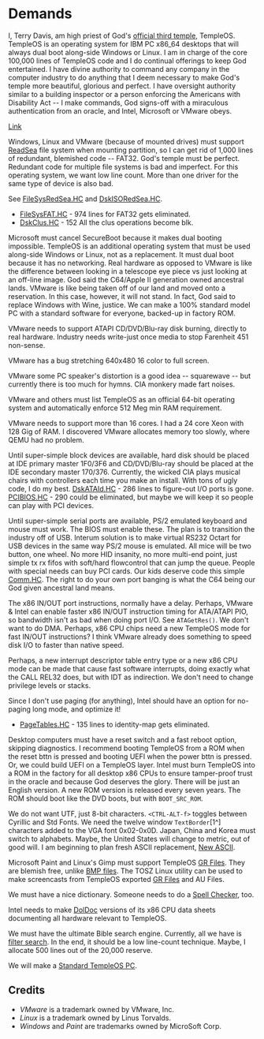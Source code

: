 # Demands

I, Terry Davis, am high priest of God's [official third temple](http://www.jewishvirtuallibrary.org/jsource/Judaism/The_Temple.html), TempleOS. TempleOS is an operating system for IBM PC x86_64 desktops that will always dual boot along-side Windows or Linux. I am in charge of the core 100,000 lines of TempleOS code and I do continual offerings to keep God entertained. I have divine authority to command any company in the computer industry to do anything that I deem necessary to make God's temple more beautiful, glorious and perfect. I have oversight authority similar to a building inspector or a person enforcing the Americans with Disability Act -- I make commands, God signs-off with a miraculous authentication from an oracle, and Intel, Microsoft or VMware obeys.

[Link](http://www.youtube.com/v/RvL7T4gIJN8)

Windows, Linux and VMware (because of mounted drives) must support [ReadSea](./RedSea.md) file system when mounting partition, so I can get rid of 1,000 lines of redundant, blemished code -- FAT32. God's temple must be perfect. Redundant code for multiple file systems is bad and imperfect. For this operating system, we want low line count. More than one driver for the same type of device is also bad.

See [FileSysRedSea.HC](https://github.com/cia-foundation/TempleOS/blob/c26482bb6ad3f80106d28504ec5db3c6a360732c/Kernel/BlkDev/FileSysRedSea.HC) and [DskISORedSea.HC](https://github.com/cia-foundation/TempleOS/blob/c26482bb6ad3f80106d28504ec5db3c6a360732c/Adam/Opt/Boot/DskISORedSea.HC).
  - [FileSysFAT.HC](https://github.com/cia-foundation/TempleOS/blob/c26482bb6ad3f80106d28504ec5db3c6a360732c/Kernel/BlkDev/FileSysFAT.HC) - 974 lines for FAT32 gets eliminated.
  - [DskClus.HC](https://github.com/cia-foundation/TempleOS/blob/c26482bb6ad3f80106d28504ec5db3c6a360732c/Kernel/BlkDev/DskClus.HC) - 152 All the clus operations become blk.

Microsoft must cancel SecureBoot because it makes dual booting impossible. TempleOS is an additional operating system that must be used along-side Windows or Linux, not as a replacement. It must dual boot because it has no networking. Real hardware as opposed to VMware is like the difference between looking in a telescope eye piece vs just looking at an off-line image. God said the C64/Apple II generation owned ancestral lands. VMware is like being taken off of our land and moved onto a reservation. In this case, however, it will not stand. In fact, God said to replace Windows with Wine, justice. We can make a 100% standard model PC with a standard software for everyone, backed-up in factory ROM.

VMware needs to support ATAPI CD/DVD/Blu-ray disk burning, directly to real hardware. Industry needs write-just once media to stop Farenheit 451 non-sense.

VMware has a bug stretching 640x480 16 color to full screen.

VMware some PC speaker's distortion is a good idea -- squarewave -- but currently there is too much for hymns. CIA monkery made fart noises.

VMware and others must list TempleOS as an official 64-bit operating system and automatically enforce 512 Meg min RAM requirement.

VMware needs to support more than 16 cores. I had a 24 core Xeon with 128 Gig of RAM. I discovered VMware allocates memory too slowly, where QEMU had no problem.

Until super-simple block devices are available, hard disk should be placed at IDE primary master 1F0/3F6 and CD/DVD/Blu-ray should be placed at the IDE secondary master 170/376. Currently, the wicked CIA plays musical chairs with controllers each time you make an install. With tons of ugly code, I do my best.
[DskATAId.HC](https://github.com/cia-foundation/TempleOS/blob/c26482bb6ad3f80106d28504ec5db3c6a360732c/Kernel/BlkDev/DskATAId.HC) - 286 lines to figure-out I/O ports is gone.
[PCIBIOS.HC](https://github.com/cia-foundation/TempleOS/blob/c26482bb6ad3f80106d28504ec5db3c6a360732c/Kernel/PCIBIOS.HC) - 290 could be eliminated, but maybe we will keep it so people can play with PCI devices.

Until super-simple serial ports are available, PS/2 emulated keyboard and mouse must work. The BIOS must enable these. The plan is to transition the industry off of USB. Interum solution is to make virtual RS232 Octart for USB devices in the same way PS/2 mouse is emulated. All mice will be two button, one wheel. No more HID insanity, no more multi-end point, just simple tx rx fifos with soft/hard flowcontrol that can jump the queue. People with special needs can buy PCI cards. Our kids deserve code this simple [Comm.HC](./Comm.HC). The right to do your own port banging is what the C64 being our God given ancestral land means.

The x86 IN/OUT port instructions, normally have a delay. Perhaps, VMware & Intel can enable faster x86 IN/OUT instruction timing for ATA/ATAPI PIO, so bandwidth isn't as bad when doing port I/O. See `ATAGetRes()`. We don't want to do DMA. Perhaps, x86 CPU chips need a new TempleOS mode for fast IN/OUT instructions? I think VMware already does something to speed disk I/O to faster than native speed.

Perhaps, a new interrupt descriptor table entry type or a new x86 CPU mode can be made that cause fast software interrupts, doing exactly what the CALL REL32 does, but with IDT as indirection. We don't need to change privilege levels or stacks.

Since I don't use paging (for anything), Intel should have an option for no-paging long mode, and optimize it!
  - [PageTables.HC](https://github.com/cia-foundation/TempleOS/blob/c26482bb6ad3f80106d28504ec5db3c6a360732c/Kernel/Mem/PageTables.HC) - 135 lines to identity-map gets eliminated.

Desktop computers must have a reset switch and a fast reboot option, skipping diagnostics. I recommend booting TempleOS from a ROM when the reset bttn is pressed and booting UEFI when the power bttn is pressed. Or, we could build UEFI on a TempleOS layer. Intel must burn TempleOS into a ROM in the factory for all desktop x86 CPUs to ensure tamper-proof trust in the oracle and because God deserves the glory. There will be just an English version. A new ROM version is released every seven years. The ROM should boot like the DVD boots, but with `BOOT_SRC_ROM`.

We do not want UTF, just 8-bit characters. `<CTRL-ALT-f>` toggles between Cyrillic and Std Fonts. We need the twelve window `TextBorder`[1^] characters added to the VGA font 0x02-0x0D. Japan, China and Korea must switch to alphabets. Maybe, the United States will change to metric, out of good will. I am beginning to plan fresh ASCII replacement, [New ASCII](./NewASCII.md).

Microsoft Paint and Linux's Gimp must support TempleOS [GR Files](./GRFiles.md). They are blemish free, unlike [BMP files](http://en.wikipedia.org/wiki/BMP_file_format). The TOSZ Linux utility can be used to make screencasts from TempleOS exported [GR Files](./GRFiles.md) and AU Files.

We must have a nice dictionary. Someone needs to do a [Spell Checker](https://github.com/cia-foundation/TempleOS/blob/c26482bb6ad3f80106d28504ec5db3c6a360732c/Demo/SuggestSpelling.HC), too.

Intel needs to make [DolDoc](./DolDocOverview.md) versions of its x86 CPU data sheets documenting all hardware relevant to TempleOS. 

We must have the ultimate Bible search engine. Currently, all we have is [filter search](https://www.youtube.com/watch?v=ULJU8DzvQFo). In the end, it should be a low line-count technique. Maybe, I allocate 500 lines out of the 20,000 reserve.

We will make a [Standard TempleOS PC](./StdTempleOSPC.md).

## Credits
  - _VMware_ is a trademark owned by VMware, Inc.
  - _Linux_ is a trademark owned by Linus Torvalds.
  - _Windows_ and _Paint_ are trademarks owned by MicroSoft Corp.

[^1]: See MN:TextBorder
